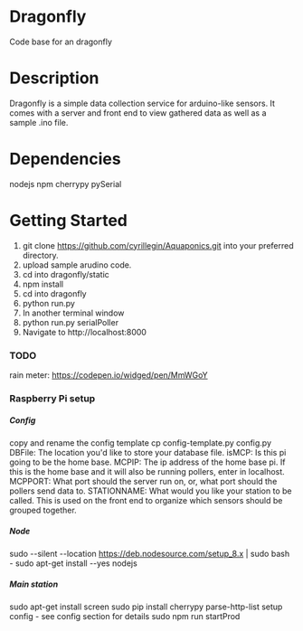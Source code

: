 # Dragonfly
Code base for an dragonfly

# Description
Dragonfly is a simple data collection service for arduino-like
sensors. It comes with a server and front end to view gathered
data as well as a sample .ino file.

# Dependencies
nodejs
npm
cherrypy
pySerial

# Getting Started
1. git clone https://github.com/cyrillegin/Aquaponics.git into your preferred directory.
2. upload sample arudino code.
3. cd into dragonfly/static
4. npm install
5. cd into dragonfly
6. python run.py
7. In another terminal window
8. python run.py serialPoller
9. Navigate to http://localhost:8000


### TODO
rain meter:
https://codepen.io/widged/pen/MmWGoY

### Raspberry Pi setup
##### Config
copy and rename the config template 
cp config-template.py config.py 
DBFile: The location you'd like to store your database file. 
isMCP: Is this pi going to be the home base. 
MCPIP: The ip address of the home base pi. If this is the home base and it will also be running pollers, enter in localhost. 
MCPPORT: What port should the server run on, or, what port should the pollers send data to. 
STATIONNAME: What would you like your station to be called. This is used on the front end to organize which sensors should be grouped together. 

##### Node
sudo --silent --location https://deb.nodesource.com/setup_8.x | sudo bash - 
sudo apt-get install --yes nodejs

##### Main station
sudo apt-get install screen
sudo pip install cherrypy parse-http-list
setup config - see config section for details
sudo npm run startProd

